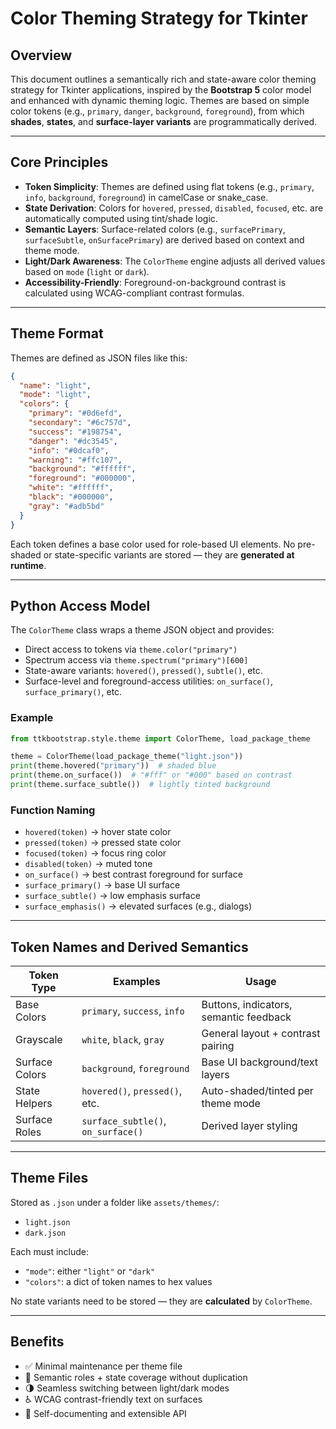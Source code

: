 # Color Theming Strategy for Tkinter

## Overview

This document outlines a semantically rich and state-aware color theming strategy for Tkinter applications, inspired by
the **Bootstrap 5** color model and enhanced with dynamic theming logic. Themes are based on simple color tokens (e.g.,
`primary`, `danger`, `background`, `foreground`), from which **shades**, **states**, and **surface-layer variants** are
programmatically derived.

---

## Core Principles

* **Token Simplicity**: Themes are defined using flat tokens (e.g., `primary`, `info`, `background`, `foreground`) in
  camelCase or snake\_case.
* **State Derivation**: Colors for `hovered`, `pressed`, `disabled`, `focused`, etc. are automatically computed using
  tint/shade logic.
* **Semantic Layers**: Surface-related colors (e.g., `surfacePrimary`, `surfaceSubtle`, `onSurfacePrimary`) are derived
  based on context and theme mode.
* **Light/Dark Awareness**: The `ColorTheme` engine adjusts all derived values based on `mode` (`light` or `dark`).
* **Accessibility-Friendly**: Foreground-on-background contrast is calculated using WCAG-compliant contrast formulas.

---

## Theme Format

Themes are defined as JSON files like this:

```json
{
  "name": "light",
  "mode": "light",
  "colors": {
    "primary": "#0d6efd",
    "secondary": "#6c757d",
    "success": "#198754",
    "danger": "#dc3545",
    "info": "#0dcaf0",
    "warning": "#ffc107",
    "background": "#ffffff",
    "foreground": "#000000",
    "white": "#ffffff",
    "black": "#000000",
    "gray": "#adb5bd"
  }
}
```

Each token defines a base color used for role-based UI elements. No pre-shaded or state-specific variants are stored —
they are **generated at runtime**.

---

## Python Access Model

The `ColorTheme` class wraps a theme JSON object and provides:

* Direct access to tokens via `theme.color("primary")`
* Spectrum access via `theme.spectrum("primary")[600]`
* State-aware variants: `hovered()`, `pressed()`, `subtle()`, etc.
* Surface-level and foreground-access utilities: `on_surface()`, `surface_primary()`, etc.

### Example

```python
from ttkbootstrap.style.theme import ColorTheme, load_package_theme

theme = ColorTheme(load_package_theme("light.json"))
print(theme.hovered("primary"))  # shaded blue
print(theme.on_surface())  # "#fff" or "#000" based on contrast
print(theme.surface_subtle())  # lightly tinted background
```

### Function Naming

* `hovered(token)` → hover state color
* `pressed(token)` → pressed state color
* `focused(token)` → focus ring color
* `disabled(token)` → muted tone
* `on_surface()` → best contrast foreground for surface
* `surface_primary()` → base UI surface
* `surface_subtle()` → low emphasis surface
* `surface_emphasis()` → elevated surfaces (e.g., dialogs)

---

## Token Names and Derived Semantics

| Token Type     | Examples                           | Usage                                  |
|----------------|------------------------------------|----------------------------------------|
| Base Colors    | `primary`, `success`, `info`       | Buttons, indicators, semantic feedback |
| Grayscale      | `white`, `black`, `gray`           | General layout + contrast pairing      |
| Surface Colors | `background`, `foreground`         | Base UI background/text layers         |
| State Helpers  | `hovered()`, `pressed()`, etc.     | Auto-shaded/tinted per theme mode      |
| Surface Roles  | `surface_subtle()`, `on_surface()` | Derived layer styling                  |

---

## Theme Files

Stored as `.json` under a folder like `assets/themes/`:

* `light.json`
* `dark.json`

Each must include:

* `"mode"`: either `"light"` or `"dark"`
* `"colors"`: a dict of token names to hex values

No state variants need to be stored — they are **calculated** by `ColorTheme`.

---

## Benefits

- ✅ Minimal maintenance per theme file
- 🎨 Semantic roles + state coverage without duplication
- 🌗 Seamless switching between light/dark modes
- ♿ WCAG contrast-friendly text on surfaces
- 🧠 Self-documenting and extensible API
